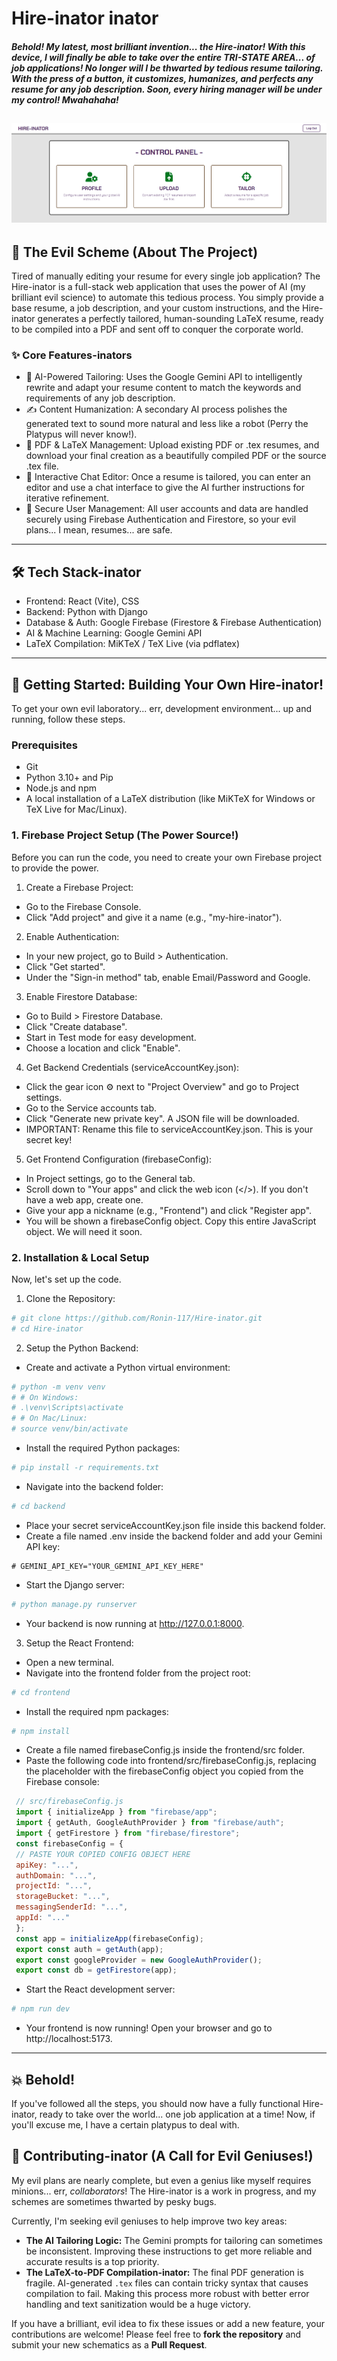 # Hire-inator inator
##### Behold! My latest, most brilliant invention... the Hire-inator! With this device, I will finally be able to take over the entire TRI-STATE AREA... of job applications! No longer will I be thwarted by tedious resume tailoring. With the press of a button, it customizes, humanizes, and perfects any resume for any job description. Soon, every hiring manager will be under my control! Mwahahaha!
![Dashboard](./dashboard.png)
---
## 📜 The Evil Scheme (About The Project)
Tired of manually editing your resume for every single job application? The Hire-inator is a full-stack web application that uses the power of AI (my brilliant evil science) to automate this tedious process. You simply provide a base resume, a job description, and your custom instructions, and the Hire-inator generates a perfectly tailored, human-sounding LaTeX resume, ready to be compiled into a PDF and sent off to conquer the corporate world.
### ✨ Core Features-inators
* 🤖 AI-Powered Tailoring: Uses the Google Gemini API to intelligently rewrite and adapt your resume content to match the keywords and requirements of any job description.
* ✍️ Content Humanization: A secondary AI process polishes the generated text to sound more natural and less like a robot (Perry the Platypus will never know!).
* 📄 PDF & LaTeX Management: Upload existing PDF or .tex resumes, and download your final creation as a beautifully compiled PDF or the source .tex file.
* 💬 Interactive Chat Editor: Once a resume is tailored, you can enter an editor and use a chat interface to give the AI further instructions for iterative refinement.
* 🔐 Secure User Management: All user accounts and data are handled securely using Firebase Authentication and Firestore, so your evil plans... I mean, resumes... are safe.
---
## 🛠️ Tech Stack-inator
* Frontend: React (Vite), CSS
* Backend: Python with Django
* Database & Auth: Google Firebase (Firestore & Firebase Authentication)
* AI & Machine Learning: Google Gemini API
* LaTeX Compilation: MiKTeX / TeX Live (via pdflatex)
---
## 🚀 Getting Started: Building Your Own Hire-inator!
To get your own evil laboratory... err, development environment... up and running, follow these steps.
### Prerequisites
* Git
* Python 3.10+ and Pip
* Node.js and npm
* A local installation of a LaTeX distribution (like MiKTeX for Windows or TeX Live for Mac/Linux).
### 1. Firebase Project Setup (The Power Source!)
Before you can run the code, you need to create your own Firebase project to provide the power.
1. Create a Firebase Project:
* Go to the Firebase Console.
* Click "Add project" and give it a name (e.g., "my-hire-inator").
2. Enable Authentication:
* In your new project, go to Build > Authentication.
* Click "Get started".
* Under the "Sign-in method" tab, enable Email/Password and Google.
3. Enable Firestore Database:
* Go to Build > Firestore Database.
* Click "Create database".
* Start in Test mode for easy development.
* Choose a location and click "Enable".
4. Get Backend Credentials (serviceAccountKey.json):
* Click the gear icon ⚙️ next to "Project Overview" and go to Project settings.
* Go to the Service accounts tab.
* Click "Generate new private key". A JSON file will be downloaded.
* IMPORTANT: Rename this file to serviceAccountKey.json. This is your secret key!
5. Get Frontend Configuration (firebaseConfig):
* In Project settings, go to the General tab.
* Scroll down to "Your apps" and click the web icon (</>). If you don't have a web app, create one.
* Give your app a nickname (e.g., "Frontend") and click "Register app".
* You will be shown a firebaseConfig object. Copy this entire JavaScript object. We will need it soon.
### 2. Installation & Local Setup
Now, let's set up the code.
1. Clone the Repository:
```sh
# git clone https://github.com/Ronin-117/Hire-inator.git
# cd Hire-inator
```
2. Setup the Python Backend:
* Create and activate a Python virtual environment:
```sh
# python -m venv venv
# # On Windows:
# .\venv\Scripts\activate
# # On Mac/Linux:
# source venv/bin/activate
```
* Install the required Python packages:
```sh
# pip install -r requirements.txt
```
* Navigate into the backend folder:
```sh
# cd backend
```
* Place your secret serviceAccountKey.json file inside this backend folder.
* Create a file named .env inside the backend folder and add your Gemini API key:
```.env
# GEMINI_API_KEY="YOUR_GEMINI_API_KEY_HERE"
```
* Start the Django server:
```sh
# python manage.py runserver
```
* Your backend is now running at http://127.0.0.1:8000.
3. Setup the React Frontend:
* Open a new terminal.
* Navigate into the frontend folder from the project root:
```sh
# cd frontend
```
* Install the required npm packages:
```sh
# npm install
```
* Create a file named firebaseConfig.js inside the frontend/src folder.
* Paste the following code into frontend/src/firebaseConfig.js, replacing the placeholder with the firebaseConfig object you copied from the Firebase console:
```javascript
 // src/firebaseConfig.js
 import { initializeApp } from "firebase/app";
 import { getAuth, GoogleAuthProvider } from "firebase/auth";
 import { getFirestore } from "firebase/firestore";
 const firebaseConfig = {
 // PASTE YOUR COPIED CONFIG OBJECT HERE
 apiKey: "...",
 authDomain: "...",
 projectId: "...",
 storageBucket: "...",
 messagingSenderId: "...",
 appId: "..."
 };
 const app = initializeApp(firebaseConfig);
 export const auth = getAuth(app);
 export const googleProvider = new GoogleAuthProvider();
 export const db = getFirestore(app);
```
* Start the React development server:
```sh
# npm run dev
```
* Your frontend is now running! Open your browser and go to http://localhost:5173.
---
## 💥 Behold!
If you've followed all the steps, you should now have a fully functional Hire-inator, ready to take over the world... one job application at a time! Now, if you'll excuse me, I have a certain platypus to deal with.

## 🤝 Contributing-inator (A Call for Evil Geniuses!)

My evil plans are nearly complete, but even a genius like myself requires minions... err, *collaborators*! The Hire-inator is a work in progress, and my schemes are sometimes thwarted by pesky bugs.

Currently, I'm seeking evil geniuses to help improve two key areas:

*   **The AI Tailoring Logic:** The Gemini prompts for tailoring can sometimes be inconsistent. Improving these instructions to get more reliable and accurate results is a top priority.
*   **The LaTeX-to-PDF Compilation-inator:** The final PDF generation is fragile. AI-generated `.tex` files can contain tricky syntax that causes compilation to fail. Making this process more robust with better error handling and text sanitization would be a huge victory.

If you have a brilliant, evil idea to fix these issues or add a new feature, your contributions are welcome! Please feel free to **fork the repository** and submit your new schematics as a **Pull Request**.